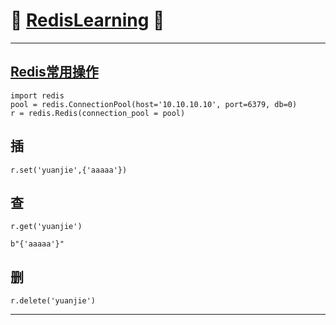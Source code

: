 # :rocket: [RedisLearning][1] :facepunch:
---
## [Redis常用操作][2]
```
import redis
pool = redis.ConnectionPool(host='10.10.10.10', port=6379, db=0)
r = redis.Redis(connection_pool = pool)
```
## 插
```
r.set('yuanjie',{'aaaaa'})
```
## 查
```
r.get('yuanjie')

b"{'aaaaa'}"
```
## 删
```
r.delete('yuanjie')
```











---
[1]: http://www.runoob.com/redis/redis-tutorial.html
[2]: http://www.cnblogs.com/melonjiang/p/5342505.html
